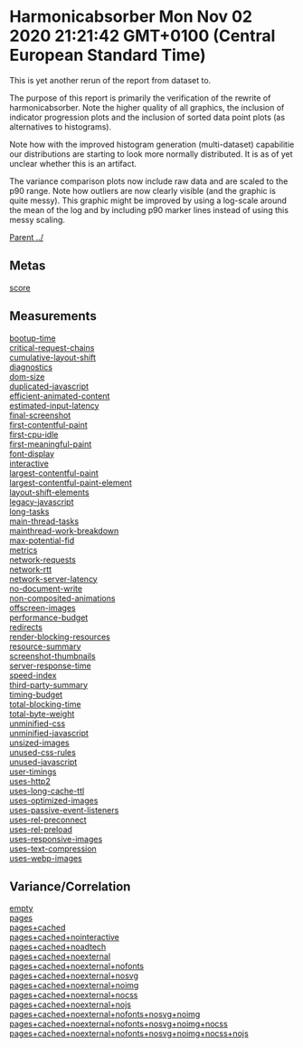 
# Harmonicabsorber Mon Nov 02 2020 21:21:42 GMT+0100 (Central European Standard Time)

This is yet another rerun of the report from dataset to.

The purpose of this report is primarily the verification of the
rewrite of harmonicabsorber. Note the higher quality of all graphics,
the inclusion of indicator progression plots and the inclusion of sorted
data point plots (as alternatives to histograms).

Note how with the improved histogram generation (multi-dataset) capabilitie
our distributions are starting to look more normally distributed. It is as of
yet unclear whether this is an artifact.

The variance comparison plots now include raw data and are scaled to the
p90 range. Note how outliers are now clearly visible (and the graphic is quite messy).
This graphic might be improved by using a log-scale around the mean of the log
and by including p90 marker lines instead of using this messy scaling.

[Parent ../](../)

## Metas

[score](meta/score)  

## Measurements

[bootup-time](bootup-time)  
[critical-request-chains](critical-request-chains)  
[cumulative-layout-shift](cumulative-layout-shift)  
[diagnostics](diagnostics)  
[dom-size](dom-size)  
[duplicated-javascript](duplicated-javascript)  
[efficient-animated-content](efficient-animated-content)  
[estimated-input-latency](estimated-input-latency)  
[final-screenshot](final-screenshot)  
[first-contentful-paint](first-contentful-paint)  
[first-cpu-idle](first-cpu-idle)  
[first-meaningful-paint](first-meaningful-paint)  
[font-display](font-display)  
[interactive](interactive)  
[largest-contentful-paint](largest-contentful-paint)  
[largest-contentful-paint-element](largest-contentful-paint-element)  
[layout-shift-elements](layout-shift-elements)  
[legacy-javascript](legacy-javascript)  
[long-tasks](long-tasks)  
[main-thread-tasks](main-thread-tasks)  
[mainthread-work-breakdown](mainthread-work-breakdown)  
[max-potential-fid](max-potential-fid)  
[metrics](metrics)  
[network-requests](network-requests)  
[network-rtt](network-rtt)  
[network-server-latency](network-server-latency)  
[no-document-write](no-document-write)  
[non-composited-animations](non-composited-animations)  
[offscreen-images](offscreen-images)  
[performance-budget](performance-budget)  
[redirects](redirects)  
[render-blocking-resources](render-blocking-resources)  
[resource-summary](resource-summary)  
[screenshot-thumbnails](screenshot-thumbnails)  
[server-response-time](server-response-time)  
[speed-index](speed-index)  
[third-party-summary](third-party-summary)  
[timing-budget](timing-budget)  
[total-blocking-time](total-blocking-time)  
[total-byte-weight](total-byte-weight)  
[unminified-css](unminified-css)  
[unminified-javascript](unminified-javascript)  
[unsized-images](unsized-images)  
[unused-css-rules](unused-css-rules)  
[unused-javascript](unused-javascript)  
[user-timings](user-timings)  
[uses-http2](uses-http2)  
[uses-long-cache-ttl](uses-long-cache-ttl)  
[uses-optimized-images](uses-optimized-images)  
[uses-passive-event-listeners](uses-passive-event-listeners)  
[uses-rel-preconnect](uses-rel-preconnect)  
[uses-rel-preload](uses-rel-preload)  
[uses-responsive-images](uses-responsive-images)  
[uses-text-compression](uses-text-compression)  
[uses-webp-images](uses-webp-images)  

## Variance/Correlation

[empty](correlation/empty)  
[pages](correlation/pages)  
[pages+cached](correlation/pages+cached)  
[pages+cached+nointeractive](correlation/pages+cached+nointeractive)  
[pages+cached+noadtech](correlation/pages+cached+noadtech)  
[pages+cached+noexternal](correlation/pages+cached+noexternal)  
[pages+cached+noexternal+nofonts](correlation/pages+cached+noexternal+nofonts)  
[pages+cached+noexternal+nosvg](correlation/pages+cached+noexternal+nosvg)  
[pages+cached+noexternal+noimg](correlation/pages+cached+noexternal+noimg)  
[pages+cached+noexternal+nocss](correlation/pages+cached+noexternal+nocss)  
[pages+cached+noexternal+nojs](correlation/pages+cached+noexternal+nojs)  
[pages+cached+noexternal+nofonts+nosvg+noimg](correlation/pages+cached+noexternal+nofonts+nosvg+noimg)  
[pages+cached+noexternal+nofonts+nosvg+noimg+nocss](correlation/pages+cached+noexternal+nofonts+nosvg+noimg+nocss)  
[pages+cached+noexternal+nofonts+nosvg+noimg+nocss+nojs](correlation/pages+cached+noexternal+nofonts+nosvg+noimg+nocss+nojs)  
